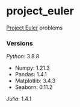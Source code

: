 # project_euler
[Project Euler](https://projecteuler.net/) problems

### Versions

*Python*: 3.8.8
- Numpy: 1.21.3
- Pandas: 1.4.1
- Matplotlib: 3.4.3
- Seaborn: 0.11.2

*Julia*: 1.4.1